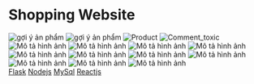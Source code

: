 <!DOCTYPE html>
<html lang="en">
<head>
    <meta charset="UTF-8">
    <meta name="viewport" content="width=device-width, initial-scale=1.0">
    <h1>Shopping Website</h1>
</head>
<body>
    <div class="remede">
        <div class="content">
             <img src="https://github.com/duchuyvo0368/shopping_website/blob/master/demo/router_user%20.png" alt="gợi ý ản phẩm">
            <img src="https://github.com/duchuyvo0368/shopping_website/blob/master/demo/route_recommendation.png" alt="gợi ý ản phẩm">
            <img src="https://github.com/duchuyvo0368/shopping_website/blob/master/demo/route_product.png" alt="Product">
            <img src="https://github.com/duchuyvo0368/shopping_website/blob/master/demo/recommendation.png" alt="Comment_toxic">
            <img src="https://github.com/duchuyvo0368/shopping_website/blob/master/demo/chat.png" alt="Mô tả hình ảnh">
          <img src="https://github.com/duchuyvo0368/shopping_website/blob/master/demo/allcode.png" alt="Mô tả hình ảnh">
          <img src="https://github.com/duchuyvo0368/shopping_website/blob/master/demo/1.png" alt="Mô tả hình ảnh">
          <img src="https://github.com/duchuyvo0368/shopping_website/blob/master/demo/2.png" alt="Mô tả hình ảnh">
          <img src="https://github.com/duchuyvo0368/shopping_website/blob/master/demo/3.png" alt="Mô tả hình ảnh">
          <img src="(https://github.com/duchuyvo0368/shopping_website/blob/master/demo/4.png" alt="Mô tả hình ảnh">
          <img src="https://github.com/duchuyvo0368/shopping_website/blob/master/demo/5.png" alt="Mô tả hình ảnh">
          <img src="https://github.com/duchuyvo0368/shopping_website/blob/master/demo/6.png" alt="Mô tả hình ảnh">
          <img src="https://github.com/duchuyvo0368/shopping_website/blob/master/demo/7.png" alt="Mô tả hình ảnh">
          <img src="https://github.com/duchuyvo0368/shopping_website/blob/master/demo/8.png" alt="Mô tả hình ảnh">
          <img src="https://github.com/duchuyvo0368/shopping_website/blob/master/demo/9.png" alt="Mô tả hình ảnh">
        </div>
        <div>
            <a href="https://www.python.org/">Flask</a>
            <a href="https://nodejs.org/en">Nodejs</a>
            <a href="https://www.mysql.com/">MySql</a>
            <a href="https://react.dev/">Reactjs</a>
        </div>
    </div>
</body>
</html>
